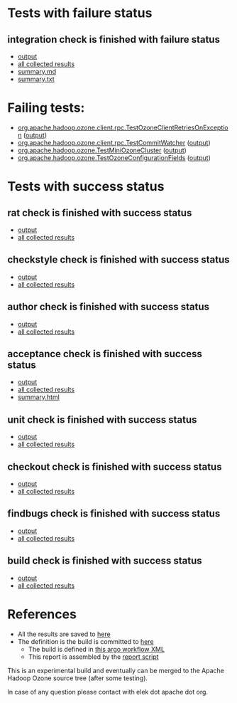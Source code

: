 # Tests with failure status

## integration check is finished with failure status

   * [output](https://raw.githubusercontent.com/elek/ozone-ci/master/pr/pr-hdds-2060-5kx6h/integration/output.log)
   * [all collected results](https://github.com/elek/ozone-ci/tree/master/pr/pr-hdds-2060-5kx6h/integration)
   * [summary.md](https://github.com/elek/ozone-ci/tree/master/pr/pr-hdds-2060-5kx6h/integration/summary.md)
   * [summary.txt](https://github.com/elek/ozone-ci/tree/master/pr/pr-hdds-2060-5kx6h/integration/summary.txt)

# Failing tests: 

 * [org.apache.hadoop.ozone.client.rpc.TestOzoneClientRetriesOnException](hadoop-ozone/integration-test/org.apache.hadoop.ozone.client.rpc.TestOzoneClientRetriesOnException.txt) ([output](hadoop-ozone/integration-test/org.apache.hadoop.ozone.client.rpc.TestOzoneClientRetriesOnException-output.txt/))
 * [org.apache.hadoop.ozone.client.rpc.TestCommitWatcher](hadoop-ozone/integration-test/org.apache.hadoop.ozone.client.rpc.TestCommitWatcher.txt) ([output](hadoop-ozone/integration-test/org.apache.hadoop.ozone.client.rpc.TestCommitWatcher-output.txt/))
 * [org.apache.hadoop.ozone.TestMiniOzoneCluster](hadoop-ozone/integration-test/org.apache.hadoop.ozone.TestMiniOzoneCluster.txt) ([output](hadoop-ozone/integration-test/org.apache.hadoop.ozone.TestMiniOzoneCluster-output.txt/))
 * [org.apache.hadoop.ozone.TestOzoneConfigurationFields](hadoop-ozone/integration-test/org.apache.hadoop.ozone.TestOzoneConfigurationFields.txt) ([output](hadoop-ozone/integration-test/org.apache.hadoop.ozone.TestOzoneConfigurationFields-output.txt/))


# Tests with success status

## rat check is finished with success status

   * [output](https://raw.githubusercontent.com/elek/ozone-ci/master/pr/pr-hdds-2060-5kx6h/rat/output.log)
   * [all collected results](https://github.com/elek/ozone-ci/tree/master/pr/pr-hdds-2060-5kx6h/rat)


## checkstyle check is finished with success status

   * [output](https://raw.githubusercontent.com/elek/ozone-ci/master/pr/pr-hdds-2060-5kx6h/checkstyle/output.log)
   * [all collected results](https://github.com/elek/ozone-ci/tree/master/pr/pr-hdds-2060-5kx6h/checkstyle)


## author check is finished with success status

   * [output](https://raw.githubusercontent.com/elek/ozone-ci/master/pr/pr-hdds-2060-5kx6h/author/output.log)
   * [all collected results](https://github.com/elek/ozone-ci/tree/master/pr/pr-hdds-2060-5kx6h/author)


## acceptance check is finished with success status

   * [output](https://raw.githubusercontent.com/elek/ozone-ci/master/pr/pr-hdds-2060-5kx6h/acceptance/output.log)
   * [all collected results](https://github.com/elek/ozone-ci/tree/master/pr/pr-hdds-2060-5kx6h/acceptance)
   * [summary.html](https://elek.github.io/ozone-ci/pr/pr-hdds-2060-5kx6h/acceptance/summary.html)


## unit check is finished with success status

   * [output](https://raw.githubusercontent.com/elek/ozone-ci/master/pr/pr-hdds-2060-5kx6h/unit/output.log)
   * [all collected results](https://github.com/elek/ozone-ci/tree/master/pr/pr-hdds-2060-5kx6h/unit)


## checkout check is finished with success status

   * [output](https://raw.githubusercontent.com/elek/ozone-ci/master/pr/pr-hdds-2060-5kx6h/checkout/output.log)
   * [all collected results](https://github.com/elek/ozone-ci/tree/master/pr/pr-hdds-2060-5kx6h/checkout)


## findbugs check is finished with success status

   * [output](https://raw.githubusercontent.com/elek/ozone-ci/master/pr/pr-hdds-2060-5kx6h/findbugs/output.log)
   * [all collected results](https://github.com/elek/ozone-ci/tree/master/pr/pr-hdds-2060-5kx6h/findbugs)


## build check is finished with success status

   * [output](https://raw.githubusercontent.com/elek/ozone-ci/master/pr/pr-hdds-2060-5kx6h/build/output.log)
   * [all collected results](https://github.com/elek/ozone-ci/tree/master/pr/pr-hdds-2060-5kx6h/build)




# References

 * All the results are saved to [here](https://github.com/elek/ozone-ci/tree/master/pr/pr-hdds-2060-5kx6h/)
 * The definition is the build is committed to [here](https://github.com/elek/argo-ozone)
    * The build is defined in [this argo workflow XML](https://github.com/elek/argo-ozone/blob/master/ozone-build.yaml)
    * This report is assembled by the [report script](https://github.com/elek/argo-ozone/blob/master/scripts/report.sh)

This is an experimental build and eventually can be merged to the Apache Hadoop Ozone source tree (after some testing).

In case of any question please contact with elek dot apache dot org.
